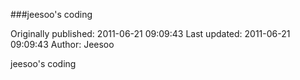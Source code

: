 ###jeesoo's coding

Originally published: 2011-06-21 09:09:43
Last updated: 2011-06-21 09:09:43
Author: Jeesoo 

jeesoo's coding